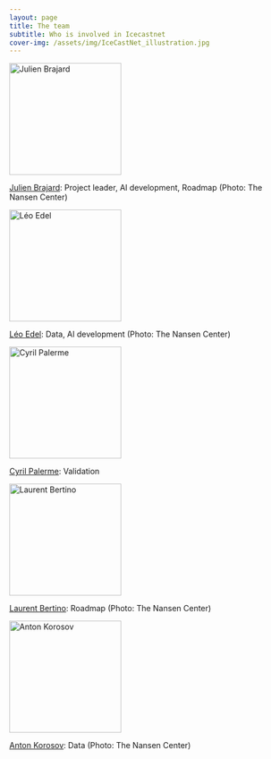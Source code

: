 ```yaml
---
layout: page
title: The team
subtitle: Who is involved in Icecastnet 
cover-img: /assets/img/IceCastNet_illustration.jpg
---
```

<p align="left">
<img src="https://nersc.no/wp-content/uploads/2023/09/JulienBrajard-1024x1024.jpg" alt="Julien Brajard"  width="200"/>
</p>

[Julien Brajard](https://nersc.no/en/ansatt/julien-brajard/): Project leader, AI development, Roadmap (Photo: The Nansen Center)

<p align="left">
<img src="https://nersc.no/wp-content/uploads/2023/09/LeoEdel.jpg" alt="Léo Edel"  width="200"/>
</p>

[Léo Edel](https://nersc.no/en/ansatt/leo-edel/): Data, AI development (Photo: The Nansen Center)

<p align="left">
<img src="https://nansencenter.github.io/icecastnet-website/assets/img/photo-cyril.jpeg" alt="Cyril Palerme"  width="200"/>
</p>

[Cyril Palerme](https://www.linkedin.com/in/cyril-palerme-837a90346/?originalSubdomain=no): Validation

<p align="left">
<img src="https://nersc.no/wp-content/uploads/2023/09/LaurentBertino.jpg" alt="Laurent Bertino"  width="200"/>
</p>

[Laurent Bertino](https://nersc.no/en/ansatt/laurent-bertino/): Roadmap (Photo: The Nansen Center)

<p align="left">
<img src="https://nersc.no/wp-content/uploads/2023/09/AntonKorosov.jpg" alt="Anton Korosov"  width="200"/>
</p>

[Anton Korosov](https://nersc.no/en/ansatt/anton-korosov/): Data (Photo: The Nansen Center)


